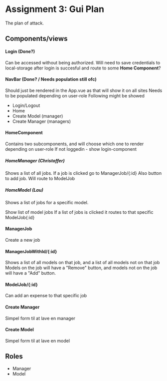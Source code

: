 # Assignment 3: Gui Plan

The plan of attack.

## Components/views

#### Login (Done?)

Can be accessed without being authorized.
Will need to save credentials to local-storage after login is succesful and route to some **Home Component**?

#### NavBar (Done? / Needs population still ofc)

Should just be rendered in the App.vue as that will show it on all sites
Needs to be populated depending on user-role
Following might be showed

-   Login/Logout
-   Home
-   Create Model (manager)
-   Create Manager (managers)

#### HomeComponent

Contains two subcomponents, and will choose which one to render depending on user-role
If not loggedin - show login-component

##### HomeManager (Christoffer)

Shows a list of all jobs. If a job is clicked go to ManagerJob/{:id}
Also button to add job. Will route to ModelJob

##### HomeModel (Lau)

Shows a list of jobs for a specific model.

Show list of model jobs
If a list of jobs is clicked it routes to that specific ModelJob{:id}

#### ManagerJob

Create a new job

#### ManagerJobWithId/{:id}

Shows a list of all models on that job, and a list of all models not on that job
Models on the job will have a "Remove" button, and models not on the job will have a "Add" button.

#### ModelJob/{:id}

Can add an expense to that specific job

#### Create Manager

Simpel form til at lave en manager

#### Create Model

Simpel form til at lave en model

## Roles

-   Manager
-   Model
